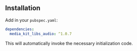 ## Installation

Add in your `pubspec.yaml`:

```yaml
dependencies:
  media_kit_libs_audio: ^1.0.7
```

This will automatically invoke the necessary initialization code.
